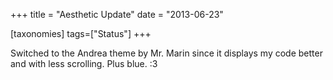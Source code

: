 +++
title = "Aesthetic Update"
date = "2013-06-23"

[taxonomies]
tags=["Status"]
+++

Switched to the Andrea theme by Mr. Marin since it displays my code better and with less scrolling. Plus blue. :3
